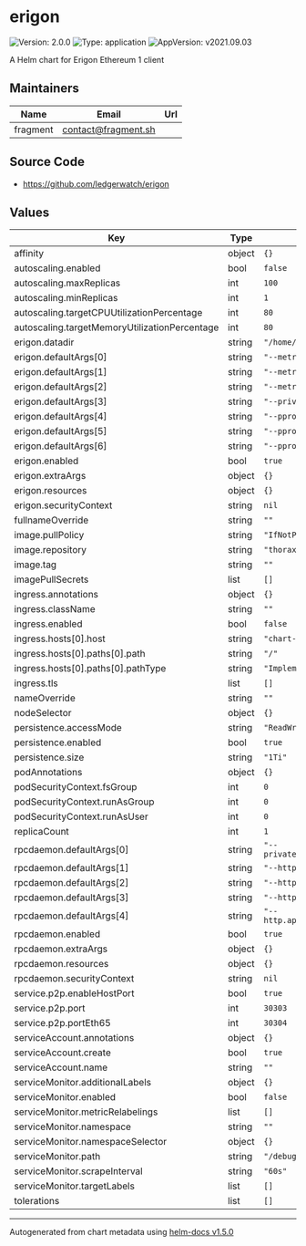 # erigon

![Version: 2.0.0](https://img.shields.io/badge/Version-2.0.0-informational?style=flat-square) ![Type: application](https://img.shields.io/badge/Type-application-informational?style=flat-square) ![AppVersion: v2021.09.03](https://img.shields.io/badge/AppVersion-v2021.09.03-informational?style=flat-square)

A Helm chart for Erigon Ethereum 1 client

## Maintainers

| Name | Email | Url |
| ---- | ------ | --- |
| fragment | contact@fragment.sh |  |

## Source Code

* <https://github.com/ledgerwatch/erigon>

## Values

| Key | Type | Default | Description |
|-----|------|---------|-------------|
| affinity | object | `{}` |  |
| autoscaling.enabled | bool | `false` |  |
| autoscaling.maxReplicas | int | `100` |  |
| autoscaling.minReplicas | int | `1` |  |
| autoscaling.targetCPUUtilizationPercentage | int | `80` |  |
| autoscaling.targetMemoryUtilizationPercentage | int | `80` |  |
| erigon.datadir | string | `"/home/erigon/.local/share/erigon"` |  |
| erigon.defaultArgs[0] | string | `"--metrics"` |  |
| erigon.defaultArgs[1] | string | `"--metrics.addr=0.0.0.0"` |  |
| erigon.defaultArgs[2] | string | `"--metrics.port=6060"` |  |
| erigon.defaultArgs[3] | string | `"--private.api.addr=0.0.0.0:9090"` |  |
| erigon.defaultArgs[4] | string | `"--pprof"` |  |
| erigon.defaultArgs[5] | string | `"--pprof.addr=0.0.0.0"` |  |
| erigon.defaultArgs[6] | string | `"--pprof.port=6061"` |  |
| erigon.enabled | bool | `true` |  |
| erigon.extraArgs | object | `{}` |  |
| erigon.resources | object | `{}` |  |
| erigon.securityContext | string | `nil` |  |
| fullnameOverride | string | `""` |  |
| image.pullPolicy | string | `"IfNotPresent"` |  |
| image.repository | string | `"thorax/erigon"` |  |
| image.tag | string | `""` |  |
| imagePullSecrets | list | `[]` |  |
| ingress.annotations | object | `{}` |  |
| ingress.className | string | `""` |  |
| ingress.enabled | bool | `false` |  |
| ingress.hosts[0].host | string | `"chart-example.local"` |  |
| ingress.hosts[0].paths[0].path | string | `"/"` |  |
| ingress.hosts[0].paths[0].pathType | string | `"ImplementationSpecific"` |  |
| ingress.tls | list | `[]` |  |
| nameOverride | string | `""` |  |
| nodeSelector | object | `{}` |  |
| persistence.accessMode | string | `"ReadWriteOnce"` |  |
| persistence.enabled | bool | `true` |  |
| persistence.size | string | `"1Ti"` |  |
| podAnnotations | object | `{}` |  |
| podSecurityContext.fsGroup | int | `0` |  |
| podSecurityContext.runAsGroup | int | `0` |  |
| podSecurityContext.runAsUser | int | `0` |  |
| replicaCount | int | `1` |  |
| rpcdaemon.defaultArgs[0] | string | `"--private.api.addr=localhost:9090"` |  |
| rpcdaemon.defaultArgs[1] | string | `"--http.addr=0.0.0.0"` |  |
| rpcdaemon.defaultArgs[2] | string | `"--http.corsdomain=\"*\""` |  |
| rpcdaemon.defaultArgs[3] | string | `"--http.vhosts=\"*\""` |  |
| rpcdaemon.defaultArgs[4] | string | `"--http.api=\"eth,erigon,net,web3\""` |  |
| rpcdaemon.enabled | bool | `true` |  |
| rpcdaemon.extraArgs | object | `{}` |  |
| rpcdaemon.resources | object | `{}` |  |
| rpcdaemon.securityContext | string | `nil` |  |
| service.p2p.enableHostPort | bool | `true` |  |
| service.p2p.port | int | `30303` |  |
| service.p2p.portEth65 | int | `30304` |  |
| serviceAccount.annotations | object | `{}` |  |
| serviceAccount.create | bool | `true` |  |
| serviceAccount.name | string | `""` |  |
| serviceMonitor.additionalLabels | object | `{}` |  |
| serviceMonitor.enabled | bool | `false` |  |
| serviceMonitor.metricRelabelings | list | `[]` |  |
| serviceMonitor.namespace | string | `""` |  |
| serviceMonitor.namespaceSelector | object | `{}` |  |
| serviceMonitor.path | string | `"/debug/metrics/prometheus"` |  |
| serviceMonitor.scrapeInterval | string | `"60s"` |  |
| serviceMonitor.targetLabels | list | `[]` |  |
| tolerations | list | `[]` |  |

----------------------------------------------
Autogenerated from chart metadata using [helm-docs v1.5.0](https://github.com/norwoodj/helm-docs/releases/v1.5.0)
